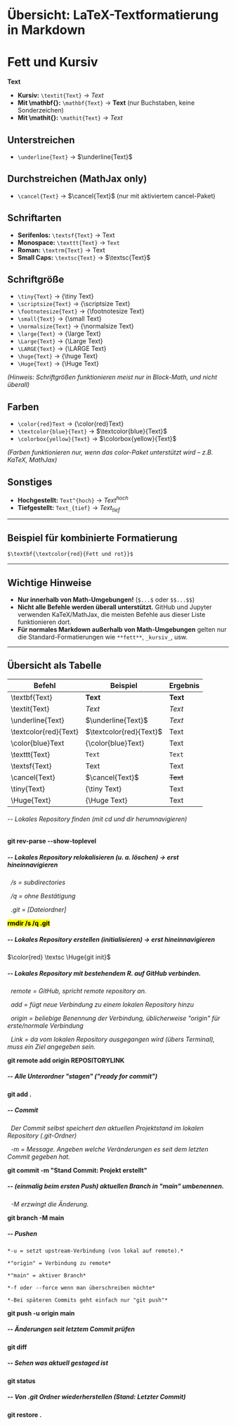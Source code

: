 
# Übersicht: LaTeX-Textformatierung in Markdown

# Fett und Kursiv
$\textbf{Text}$
- **Kursiv:** `\textit{Text}` → $\textit{Text}$
- **Mit \mathbf{}:** `\mathbf{Text}` → $\mathbf{Text}$ (nur Buchstaben, keine Sonderzeichen)
- **Mit \mathit{}:** `\mathit{Text}` → $\mathit{Text}$

## Unterstreichen
- `\underline{Text}` → $\underline{Text}$

## Durchstreichen (MathJax only)
- `\cancel{Text}` → $\cancel{Text}$ (nur mit aktiviertem cancel-Paket)

## Schriftarten
- **Serifenlos:** `\textsf{Text}` → $\textsf{Text}$
- **Monospace:** `\texttt{Text}` → $\texttt{Text}$
- **Roman:** `\textrm{Text}` → $\textrm{Text}$
- **Small Caps:** `\textsc{Text}` → $\textsc{Text}$

## Schriftgröße
- `\tiny{Text}` → {\tiny Text}
- `\scriptsize{Text}` → {\scriptsize Text}
- `\footnotesize{Text}` → {\footnotesize Text}
- `\small{Text}` → {\small Text}
- `\normalsize{Text}` → {\normalsize Text}
- `\large{Text}` → {\large Text}
- `\Large{Text}` → {\Large Text}
- `\LARGE{Text}` → {\LARGE Text}
- `\huge{Text}` → {\huge Text}
- `\Huge{Text}` → {\Huge Text}

*(Hinweis: Schriftgrößen funktionieren meist nur in Block-Math, und nicht überall)*

## Farben
- `\color{red}Text` → {\color{red}Text}
- `\textcolor{blue}{Text}` → $\textcolor{blue}{Text}$
- `\colorbox{yellow}{Text}` → $\colorbox{yellow}{Text}$

*(Farben funktionieren nur, wenn das color-Paket unterstützt wird – z.B. KaTeX, MathJax)*

## Sonstiges
- **Hochgestellt:** `Text^{hoch}` → $Text^{hoch}$
- **Tiefgestellt:** `Text_{tief}` → $Text_{tief}$

---

## Beispiel für kombinierte Formatierung

```markdown
$\textbf{\textcolor{red}{Fett und rot}}$
```

---

## Wichtige Hinweise
- **Nur innerhalb von Math-Umgebungen!** (`$...$` oder `$$...$$`)
- **Nicht alle Befehle werden überall unterstützt.** GitHub und Jupyter verwenden KaTeX/MathJax, die meisten Befehle aus dieser Liste funktionieren dort.
- **Für normales Markdown außerhalb von Math-Umgebungen** gelten nur die Standard-Formatierungen wie `**fett**`, `_kursiv_`, usw.

---

## Übersicht als Tabelle

| Befehl                 | Beispiel                     | Ergebnis         |
|------------------------|-----------------------------|------------------|
| \textbf{Text}          | $\textbf{Text}$             | **Text**         |
| \textit{Text}          | $\textit{Text}$             | *Text*           |
| \underline{Text}       | $\underline{Text}$          | _Text_           |
| \textcolor{red}{Text}  | $\textcolor{red}{Text}$     | Text             |
| \color{blue}Text       | {\color{blue}Text}          | Text             |
| \texttt{Text}          | $\texttt{Text}$             | `Text`           |
| \textsf{Text}          | $\textsf{Text}$             | Text             |
| \cancel{Text}          | $\cancel{Text}$             | ~~Text~~         |
| \tiny{Text}            | {\tiny Text}                | Text             |
| \Huge{Text}            | {\Huge Text}                | Text             |



###### -- Lokales Repository finden (mit cd und dir herumnavigieren)

**git rev-parse --show-toplevel**



##### -- Lokales Repository relokalisieren (u. a. löschen) -> erst hineinnavigieren

 		*/s = subdirectories*

 		*/q = ohne Bestätigung*

 		*.git = \[Dateiordner]*

<mark>**rmdir /s /q .git**</mark>



##### -- Lokales Repository erstellen (initialisieren) -> erst hineinnavigieren

$\color{red} \textsc \Huge{git init}$



##### -- Lokales Repository mit bestehendem R. auf GitHub verbinden.

 	*remote = GitHub, spricht remote repository an.*

 	*add = fügt neue Verbindung zu einem lokalen Repository hinzu*

 	*origin = beliebige Benennung der Verbindung, üblicherweise "origin" für erste/normale Verbindung*

 	*Link = da vom lokalen Repository ausgegangen wird (übers Terminal), muss ein Ziel angegeben sein.*

**git remote add origin REPOSITORYLINK**



##### -- Alle Unterordner "stagen" ("ready for commit")

**git add .**



##### -- Commit

 	*Der Commit selbst speichert den aktuellen Projektstand im lokalen Repository (.git-Ordner)*

 	*-m = Message. Angeben welche Veränderungen es seit dem letzten Commit gegeben hat.*

**git commit -m "Stand Commit: Projekt erstellt"**



##### -- (einmalig beim ersten Push) aktuellen Branch in "main" umbenennen.

 	*-M erzwingt die Änderung.*

**git branch -M main**



##### -- Pushen

	*-u = setzt upstream-Verbindung (von lokal auf remote).*

	*"origin" = Verbindung zu remote*

	*"main" = aktiver Branch*

	*-f oder --force wenn man überschreiben möchte*

	*-Bei späteren Commits geht einfach nur "git push"*

**git push -u origin main**



##### -- Änderungen seit letztem Commit prüfen

**git diff**



##### -- Sehen was aktuell gestaged ist

**git status**



##### -- Von .git Ordner wiederherstellen (Stand: Letzter Commit)

**git restore .**

